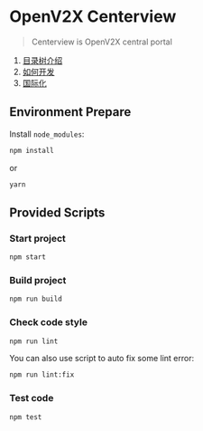 # OpenV2X Centerview

> Centerview is OpenV2X central portal

1. [目录树介绍](./docs/1-Catalog-introduction.md)
2. [如何开发](./docs/2-How-to-develop.md)
3. [国际化](./docs/3-I18n-introduction.md)

## Environment Prepare

Install `node_modules`:

```bash
npm install
```

or

```bash
yarn
```

## Provided Scripts

### Start project

```bash
npm start
```

### Build project

```bash
npm run build
```

### Check code style

```bash
npm run lint
```

You can also use script to auto fix some lint error:

```bash
npm run lint:fix
```

### Test code

```bash
npm test
```
